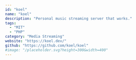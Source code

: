```yaml
---
id: "koel"
name: "koel"
description: "Personal music streaming server that works."
tags:
  - "MIT"
  - "PHP"
category: "Media Streaming"
website: "https://koel.dev/"
github: "https://github.com/koel/koel"
#image: "/placeholder.svg?height=300&width=400"
---
```


